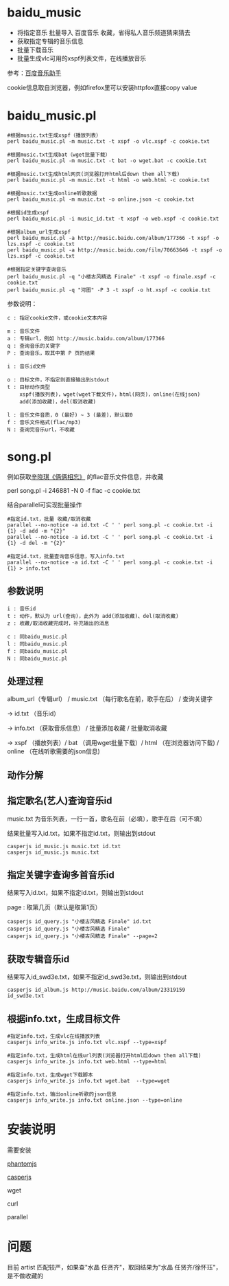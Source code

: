 baidu_music
=================

- 将指定音乐 批量导入 百度音乐 收藏，省得私人音乐频道猜来猜去
- 获取指定专辑的音乐信息
- 批量下载音乐
- 批量生成vlc可用的xspf列表文件，在线播放音乐

参考：[百度音乐助手](https://greasyfork.org/en/scripts/483-%E7%99%BE%E5%BA%A6%E9%9F%B3%E4%B9%90%E5%8A%A9%E6%89%8B)

cookie信息取自浏览器，例如firefox里可以安装httpfox直接copy value

# baidu_music.pl

```
#根据music.txt生成xspf（播放列表）
perl baidu_music.pl -m music.txt -t xspf -o vlc.xspf -c cookie.txt

#根据music.txt生成bat（wget批量下载）
perl baidu_music.pl -m music.txt -t bat -o wget.bat -c cookie.txt

#根据music.txt生成html网页(浏览器打开html后down them all下载) 
perl baidu_music.pl -m music.txt -t html -o web.html -c cookie.txt

#根据music.txt生成online听歌数据
perl baidu_music.pl -m music.txt -o online.json -c cookie.txt

#根据id生成xspf
perl baidu_music.pl -i music_id.txt -t xspf -o web.xspf -c cookie.txt

#根据album_url生成xspf
perl baidu_music.pl -a http://music.baidu.com/album/177366 -t xspf -o lzs.xspf -c cookie.txt
perl baidu_music.pl -a http://music.baidu.com/film/70663646 -t xspf -o lzs.xspf -c cookie.txt

#根据指定关键字查询音乐
perl baidu_music.pl -q "小楼古风精选 Finale" -t xspf -o finale.xspf -c cookie.txt
perl baidu_music.pl -q "河图" -P 3 -t xspf -o ht.xspf -c cookie.txt
```

参数说明：
```
c : 指定cookie文件，或cookie文本内容

m : 音乐文件
a : 专辑url，例如 http://music.baidu.com/album/177366
q : 查询音乐的关键字
P : 查询音乐，取其中第 P 页的结果

i : 音乐id文件

o : 目标文件，不指定则直接输出到stdout
t : 目标动作类型
    xspf(播放列表)，wget(wget下载文件)，html(网页)，online(在线json)
    add(添加收藏)，del(取消收藏)

l : 音乐文件音质，0 (最好) ~ 3 (最差)，默认取0
f : 音乐文件格式(flac/mp3)
N : 查询完音乐url，不收藏
```

# song.pl

例如获取[辛晓琪《俩俩相忘》](http://music.baidu.com/song/246881/) 的flac音乐文件信息，并收藏

perl song.pl -i 246881 -N 0 -f flac -c cookie.txt

结合parallel可实现批量操作
```
#指定id.txt，批量 收藏/取消收藏
parallel --no-notice -a id.txt -C ' ' perl song.pl -c cookie.txt -i {1} -d add -m "{2}"
parallel --no-notice -a id.txt -C ' ' perl song.pl -c cookie.txt -i {1} -d del -m "{2}"

#指定id.txt，批量查询音乐信息，写入info.txt
parallel --no-notice -a id.txt -C ' ' perl song.pl -c cookie.txt -i {1} > info.txt
```

## 参数说明
```
i : 音乐id
t : 动作，默认为 url(查询)，此外为 add(添加收藏)、del(取消收藏)
z : 收藏/取消收藏完成时，补充输出的消息

c : 同baidu_music.pl
l : 同baidu_music.pl
f : 同baidu_music.pl
N : 同baidu_music.pl
```

处理过程
--------

album_url（专辑url） / music.txt （每行歌名在前，歌手在后） / 查询关键字

-> id.txt （音乐id）

-> info.txt （获取音乐信息） / 批量添加收藏 / 批量取消收藏

->  xspf （播放列表）/ bat （调用wget批量下载）/ html （在浏览器访问下载) / online （在线听歌需要的json信息)

动作分解
--------


## 指定歌名(艺人)查询音乐id

music.txt 为音乐列表，一行一首，歌名在前（必填），歌手在后（可不填）

结果批量写入id.txt，如果不指定id.txt，则输出到stdout

```
casperjs id_music.js music.txt id.txt
casperjs id_music.js music.txt
```

## 指定关键字查询多首音乐id

结果写入id.txt，如果不指定id.txt，则输出到stdout

page : 取第几页（默认是取第1页）

```
casperjs id_query.js "小楼古风精选 Finale" id.txt
casperjs id_query.js "小楼古风精选 Finale"
casperjs id_query.js "小楼古风精选 Finale" --page=2
```


## 获取专辑音乐id

结果写入id_swd3e.txt，如果不指定id_swd3e.txt，则输出到stdout
```
casperjs id_album.js http://music.baidu.com/album/23319159 id_swd3e.txt
```

## 根据info.txt，生成目标文件

```
#指定info.txt，生成vlc在线播放列表
casperjs info_write.js info.txt vlc.xspf --type=xspf

#指定info.txt，生成html在线url列表(浏览器打开html后down them all下载) 
casperjs info_write.js info.txt web.html --type=html

#指定info.txt，生成wget下载脚本
casperjs info_write.js info.txt wget.bat  --type=wget

#指定info.txt，输出online听歌的json信息
casperjs info_write.js info.txt online.json --type=online
```

# 安装说明

需要安装

[phantomjs](http://phantomjs.org/)

[casperjs](http://casperjs.org/)

wget

curl

parallel

# 问题

目前 artist 匹配较严，如果查"水晶 任贤齐"，取回结果为"水晶 任贤齐/徐怀珏"，是不做收藏的

